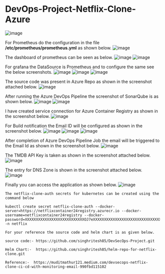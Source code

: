 # DevOps-Project-Netflix-Clone-Azure
![image](https://github.com/user-attachments/assets/e107ed31-d016-4965-bd10-6dad5cdbc6bb)

For Prometheus do the configuration in the file **/etc/prometheus/prometheus.yml** as shown below.
![image](https://github.com/user-attachments/assets/70af5539-64ed-4ca0-83e5-482f6f59c677)

The dashboard of prometheus can be seen as below.
![image](https://github.com/user-attachments/assets/9a1a864f-8e2f-4645-a9d2-c6e55285191e)
![image](https://github.com/user-attachments/assets/7a8f8cc3-8fbd-4ee9-b773-461d4f2eb98b)

For grafana the DataSource is Prometheus and to configure the same see the below screenshots.
![image](https://github.com/user-attachments/assets/3f18935b-4cd7-4bd2-9372-30f5b6015053)
![image](https://github.com/user-attachments/assets/b5d7b140-952c-4fff-8880-d004ac856647)
![image](https://github.com/user-attachments/assets/bbd94e12-d070-47b8-8b96-997a4a558447)

The source code was present in Azure Repo as shown in the screenshot attached below.
![image](https://github.com/user-attachments/assets/4f414885-8f88-4fe9-b448-4075b5c2e740)

After running the Azure DevOps Pipeline the screenshot of SonarQube is as shown below.
![image](https://github.com/user-attachments/assets/29a29615-e73a-415c-9770-f62fb0d1ac01)
![image](https://github.com/user-attachments/assets/41ee2c38-ee5d-4ed7-9365-fffefc1f7c6b)

I have created service connection for Azure Container Registry as shown in the screenshot below.
![image](https://github.com/user-attachments/assets/ba756971-a242-43d4-9b48-2f369431de5b)

For Build notification the Email ID will be configured as shown in the screenshot below.
![image](https://github.com/user-attachments/assets/473bb0de-f760-462c-9f0c-907036f1e7ef)
![image](https://github.com/user-attachments/assets/3ce217da-4868-4796-8542-5ab7205b7a6f)
![image](https://github.com/user-attachments/assets/7d777843-6c52-4ed2-b603-fd204d97a0ee)

After completion of Azure DevOps Pipeline Job the email will be triggered to the Email Id as shown in the screenshot below.
![image](https://github.com/user-attachments/assets/64482dfb-0f36-4447-8ffe-92900ba0a796)

The TMDB API Key is taken as shown in the screenshot attached below.
![image](https://github.com/user-attachments/assets/b297381b-31ea-4640-bb74-001a17199c17)

The entry for DNS Zone is shown in the screenshot attached below.
![image](https://github.com/user-attachments/assets/703f1c41-4392-4f48-9e9a-390435a84c73)

Finally you can access the application as shown below.
![image](https://github.com/user-attachments/assets/71877608-f647-4737-818c-2d05b8829319)


```
The netflix-clone-auth secrets for kubernetes can be created using the command below

kubectl create secret netflix-clone-auth --docker-server=https://netflixcontainer24registry.azurecr.io --docker-username=netflixcontainer24registry --docker-password=XXXXXXXXXXXXXXXXXXXXXXXXXXXOJ7eXXXXXXXXXXXXXXXXXXXXXXXXXXXXXXXXXXXMtTc -n netflix
```

```
For your reference the source code and helm chart is as given below.

source code:- https://github.com/singhritesh85/DevSecOps-Project.git

Helm Chart:-  https://github.com/singhritesh85/helm-repo-for-netflix-clone.git
```

```
Reference:-  https://muditmathur121.medium.com/devsecops-netflix-clone-ci-cd-with-monitoring-email-990fbd115102
```
